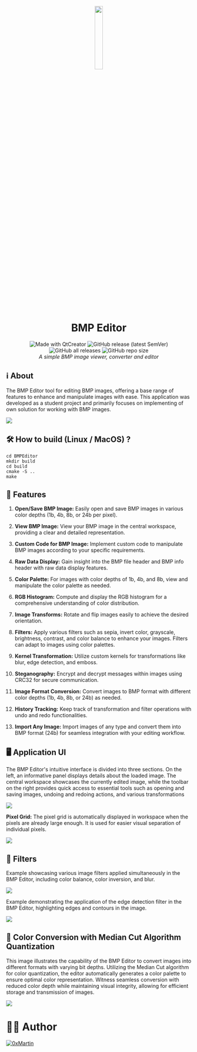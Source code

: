 <div align="center">
  <img src="./BMPEditor/Resources/icon.png" width="21%">
  <h1>BMP Editor</h1>
  <div>
    <img alt="Made with QtCreator" src="https://img.shields.io/badge/Made%20with-QtCreator-23217346.svg?style=flat&logo=qt">
    <img alt="GitHub release (latest SemVer)" src="https://img.shields.io/github/v/release/0xMartin/BMPEditor">
    <img alt="GitHub all releases" src="https://img.shields.io/github/downloads/0xMartin/BMPEditor/total">
    <img alt="GitHub repo size" src="https://img.shields.io/github/repo-size/0xMartin/BMPEditor">
  </div>
  <i>A simple BMP image viewer, converter and editor</i>
</div>

## ℹ️ About

The BMP Editor tool for editing BMP images, offering a base range of features to enhance and manipulate images with ease. This application was developed as a student project and primarily focuses on implementing of own solution for working with BMP images.

<img src="./doc/img2.png">

## 🛠️ How to build (Linux / MacOS) ?
```
cd BMPEditor
mkdir build
cd build
cmake -S ..
make
```

## 🎨 Features

1. __Open/Save BMP Image:__ Easily open and save BMP images in various color depths (1b, 4b, 8b, or 24b per pixel).

1. __View BMP Image:__ View your BMP image in the central workspace, providing a clear and detailed representation.

1. __Custom Code for BMP Image:__ Implement custom code to manipulate BMP images according to your specific requirements.

1. __Raw Data Display:__ Gain insight into the BMP file header and BMP info header with raw data display features.

1. __Color Palette:__ For images with color depths of 1b, 4b, and 8b, view and manipulate the color palette as needed.

1. __RGB Histogram:__ Compute and display the RGB histogram for a comprehensive understanding of color distribution.

1. __Image Transforms:__ Rotate and flip images easily to achieve the desired orientation.

1. __Filters:__ Apply various filters such as sepia, invert color, grayscale, brightness, contrast, and color balance to enhance your images. Filters can adapt to images using color palettes.

1. __Kernel Transformation:__ Utilize custom kernels for transformations like blur, edge detection, and emboss.

1. __Steganography:__ Encrypt and decrypt messages within images using CRC32 for secure communication.

1. __Image Format Conversion:__ Convert images to BMP format with different color depths (1b, 4b, 8b, or 24b) as needed.

1. __History Tracking:__ Keep track of transformation and filter operations with undo and redo functionalities.

1. __Import Any Image:__ Import images of any type and convert them into BMP format (24b) for seamless integration with your editing workflow.

## 🖥️ Application UI

The BMP Editor's intuitive interface is divided into three sections. On the left, an informative panel displays details about the loaded image. The central workspace showcases the currently edited image, while the toolbar on the right provides quick access to essential tools such as opening and saving images, undoing and redoing actions, and various transformations

<img src="./doc/img1.png">

__Pixel Grid:__ The pixel grid is automatically displayed in workspace when the pixels are already large enough. It is used for easier visual separation of individual pixels.

<img src="./doc/img3.png">

## 🌈 Filters

Example showcasing various image filters applied simultaneously in the BMP Editor, including color balance, color inversion, and blur.

<img src="./doc/img4.png">

Example demonstrating the application of the edge detection filter in the BMP Editor, highlighting edges and contours in the image.

<img src="./doc/img5.png">

## 🔄 Color Conversion with Median Cut Algorithm Quantization

This image illustrates the capability of the BMP Editor to convert images into different formats with varying bit depths. Utilizing the Median Cut algorithm for color quantization, the editor automatically generates a color palette to ensure optimal color representation. Witness seamless conversion with reduced color depth while maintaining visual integrity, allowing for efficient storage and transmission of images.

<img src="./doc/img6.png">

# 👩‍💻 Author

[![0xMartin](https://github.com/0xMartin.png?size=100)](https://github.com/0xMartin)
